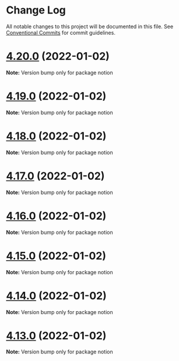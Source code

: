 # Change Log

All notable changes to this project will be documented in this file.
See [Conventional Commits](https://conventionalcommits.org) for commit guidelines.

# [4.20.0](https://github.com/NotionX/react-notion-x/compare/v4.19.0...v4.20.0) (2022-01-02)

**Note:** Version bump only for package notion





# [4.19.0](https://github.com/NotionX/react-notion-x/compare/v4.18.0...v4.19.0) (2022-01-02)

**Note:** Version bump only for package notion





# [4.18.0](https://github.com/NotionX/react-notion-x/compare/v4.17.0...v4.18.0) (2022-01-02)

**Note:** Version bump only for package notion





# [4.17.0](https://github.com/NotionX/react-notion-x/compare/v4.16.0...v4.17.0) (2022-01-02)

**Note:** Version bump only for package notion





# [4.16.0](https://github.com/NotionX/react-notion-x/compare/v4.15.0...v4.16.0) (2022-01-02)

**Note:** Version bump only for package notion





# [4.15.0](https://github.com/NotionX/react-notion-x/compare/v4.14.0...v4.15.0) (2022-01-02)

**Note:** Version bump only for package notion





# [4.14.0](https://github.com/NotionX/react-notion-x/compare/v4.13.0...v4.14.0) (2022-01-02)

**Note:** Version bump only for package notion





# [4.13.0](https://github.com/NotionX/react-notion-x/compare/v4.12.0...v4.13.0) (2022-01-02)

**Note:** Version bump only for package notion
